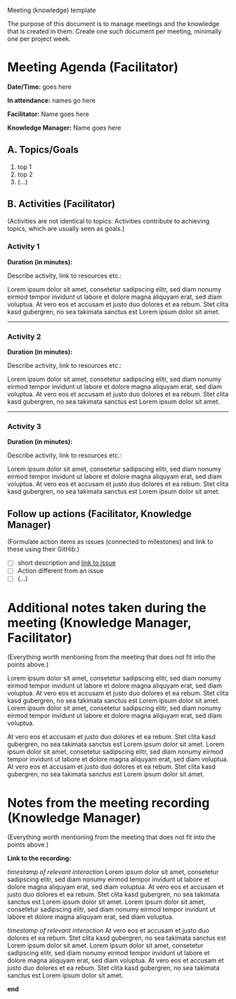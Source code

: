 Meeting (knowledge) template

The purpose of this document is to manage meetings and the knowledge that is created in them. Create one such document per meeting, minimally one per project week.

# Meeting Agenda (Facilitator)

**Date/Time:** goes here

**In attendance:** names go here 

**Facilitator:** Name goes here

**Knowledge Manager:** Name goes here

## A. Topics/Goals

1. top 1
2. top 2
3. (...)

## B. Activities (Facilitator)

(Activities are not identical to topics: Activities contribute to achieving topics, which are usually seen as goals.)

### Activity 1
**Duration (in minutes):**

Describe activity, link to resources etc.:

Lorem ipsum dolor sit amet, consetetur sadipscing elitr, sed diam nonumy eirmod tempor invidunt ut labore et dolore magna aliquyam erat, sed diam voluptua. At vero eos et accusam et justo duo dolores et ea rebum. Stet clita kasd gubergren, no sea takimata sanctus est Lorem ipsum dolor sit amet.

********

### Activity 2
**Duration (in minutes):**

Describe activity, link to resources etc.:

Lorem ipsum dolor sit amet, consetetur sadipscing elitr, sed diam nonumy eirmod tempor invidunt ut labore et dolore magna aliquyam erat, sed diam voluptua. At vero eos et accusam et justo duo dolores et ea rebum. Stet clita kasd gubergren, no sea takimata sanctus est Lorem ipsum dolor sit amet.

********

### Activity 3
**Duration (in minutes):**

Describe activity, link to resources etc.:

Lorem ipsum dolor sit amet, consetetur sadipscing elitr, sed diam nonumy eirmod tempor invidunt ut labore et dolore magna aliquyam erat, sed diam voluptua. At vero eos et accusam et justo duo dolores et ea rebum. Stet clita kasd gubergren, no sea takimata sanctus est Lorem ipsum dolor sit amet.


## Follow up actions (Facilitator, Knowledge Manager)

(Formulate action items as issues (connected to milestones) and link to these using their GitHib.)

- [ ] short description and [link to issue](https://github.sydney.edu.au/crli/EDPC5022-2019/issues/36)
- [ ] Action different from an issue
- [ ] (...)

# Additional notes taken during the meeting (Knowledge Manager, Facilitator)

(Everything worth mentioning from the meeting that does not fit into the points above.)

Lorem ipsum dolor sit amet, consetetur sadipscing elitr, sed diam nonumy eirmod tempor invidunt ut labore et dolore magna aliquyam erat, sed diam voluptua. At vero eos et accusam et justo duo dolores et ea rebum. Stet clita kasd gubergren, no sea takimata sanctus est Lorem ipsum dolor sit amet. Lorem ipsum dolor sit amet, consetetur sadipscing elitr, sed diam nonumy eirmod tempor invidunt ut labore et dolore magna aliquyam erat, sed diam voluptua.

At vero eos et accusam et justo duo dolores et ea rebum. Stet clita kasd gubergren, no sea takimata sanctus est Lorem ipsum dolor sit amet. Lorem ipsum dolor sit amet, consetetur sadipscing elitr, sed diam nonumy eirmod tempor invidunt ut labore et dolore magna aliquyam erat, sed diam voluptua. At vero eos et accusam et justo duo dolores et ea rebum. Stet clita kasd gubergren, no sea takimata sanctus est Lorem ipsum dolor sit amet.

# Notes from the meeting recording (Knowledge Manager)

(Everything worth mentioning from the meeting that does not fit into the points above.)

**Link to the recording:**

*timestamp of relevant interaction*
Lorem ipsum dolor sit amet, consetetur sadipscing elitr, sed diam nonumy eirmod tempor invidunt ut labore et dolore magna aliquyam erat, sed diam voluptua. At vero eos et accusam et justo duo dolores et ea rebum. Stet clita kasd gubergren, no sea takimata sanctus est Lorem ipsum dolor sit amet. Lorem ipsum dolor sit amet, consetetur sadipscing elitr, sed diam nonumy eirmod tempor invidunt ut labore et dolore magna aliquyam erat, sed diam voluptua.


*timestamp of relevant interaction*
At vero eos et accusam et justo duo dolores et ea rebum. Stet clita kasd gubergren, no sea takimata sanctus est Lorem ipsum dolor sit amet. Lorem ipsum dolor sit amet, consetetur sadipscing elitr, sed diam nonumy eirmod tempor invidunt ut labore et dolore magna aliquyam erat, sed diam voluptua. At vero eos et accusam et justo duo dolores et ea rebum. Stet clita kasd gubergren, no sea takimata sanctus est Lorem ipsum dolor sit amet.

**end**
